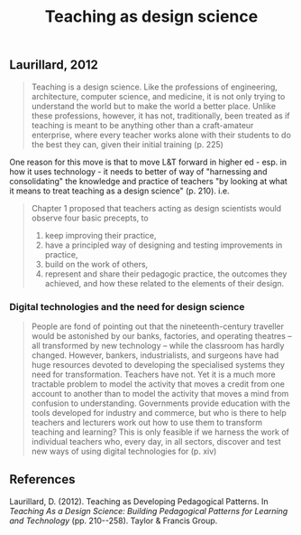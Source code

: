 ﻿---
backlinks:
- title: Meddler in the middle
  url: /memex/sense/Conferences/ascilite2022/meddler-in-the-middle.html
title: Teaching as design science
---
## Laurillard, 2012

> Teaching is a design science. Like the professions of engineering, architecture, computer science, and medicine, it is not only trying to understand the world but to make the world a better place. Unlike these professions, however, it has not, traditionally, been treated as if teaching is meant to be anything other than a craft-amateur enterprise, where every teacher works alone with their students to do the best they can, given their initial training (p. 225)

One reason for this move is that to move L&T forward in higher ed - esp. in how it uses technology - it needs to better of way of "harnessing and consolidating" the knowledge and practice of teachers "by looking at what it means to treat teaching as a design science" (p. 210).  i.e.

> Chapter 1 proposed that teachers acting as design scientists would observe four basic precepts, to 
>
> 1. keep improving their practice, 
> 2. have a principled way of designing and testing improvements in practice, 
> 3. build on the work of others, 
> 4. represent and share their pedagogic practice, the outcomes they achieved, and how these related to the elements of their design.

### Digital technologies and the need for design science

> People are fond of pointing out that the nineteenth-century traveller would be astonished by our banks, factories, and operating theatres – all transformed by new technology – while the classroom has hardly changed. However, bankers, industrialists, and surgeons have had huge resources devoted to developing the specialised systems they need for transformation. Teachers have not. Yet it is a much more tractable problem to model the activity that moves a credit from one account to another than to model the activity that moves a mind from confusion to understanding. Governments provide education with the tools developed for industry and commerce, but who is there to help teachers and lecturers work out how to use them to transform teaching and learning? 
> This is only feasible if we harness the work of individual teachers who, every day, in all sectors, discover and test new ways of using digital technologies for (p. xiv)

## References 

Laurillard, D. (2012). Teaching as Developing Pedagogical Patterns. In *Teaching As a Design Science: Building Pedagogical Patterns for Learning and Technology* (pp. 210--258). Taylor & Francis Group.
